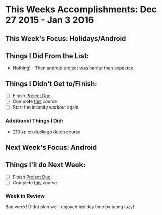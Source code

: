 # This Weeks Accomplishments: Dec 27 2015 - Jan 3 2016

## This Week's Focus: Holidays/Android

## Things I Did From the List:

* Nothing! - Then android project was harder than expected.

## Things I Didn't Get to/Finish:

- [ ] Finish [Project Duo](http://bit.ly/1PvZX86)
- [ ] Complete [this](http://bit.ly/1OXQxj1) course
- [ ] Start the insanity workout again

### Additional Things I Did:

* 210 xp on duolingo dutch course

## Next Week's Focus: Android

## Things I'll do Next Week:

- [ ] Finish [Project Duo](http://bit.ly/1PvZX86)
- [ ] Complete [this](http://bit.ly/1OXQxj1) course

### Week in Review

Bad week! Didnt plan well. enjoyed holiday time by being lazy! 
